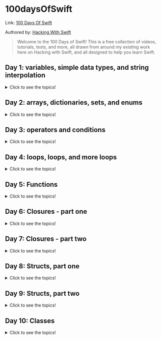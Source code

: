 
# 100daysOfSwift
Link: 
[100 Days Of Swift](https://www.hackingwithswift.com/100)

Authored by:
[Hacking With Swift](https://www.hackingwithswift.com)

> Welcome to the 100 Days of Swift! This is a free collection of videos, tutorials, tests, and more, all drawn from around my existing work here on Hacking with Swift, and all designed to help you learn Swift.

## Day 1: variables, simple data types, and string interpolation
<details>
  <summary>Click to see the topics!</summary>
  
 - Variables
 - String and Integers
 - Multi-line Strings
 - Doubles and Booleans
 - String Interpolation
 - Constants
 - Type annotations
</details>
 
## Day 2: arrays, dictionaries, sets, and enums
<details>
  <summary>Click to see the topics!</summary>

   - Arrays
   - Sets
   - Tuples
   - Arrays vs Sets vs Tuples
   - Dictionaries
   - Dictionary default values
   - Creating empty collections
   - Enumarations
   - Enum associated values
   - Enum raw values
</details>

## Day 3: operators and conditions
 <details>
  <summary>Click to see the topics!</summary>
  
   - Arithmetic Operators
   - Operator overloading
   - Compound assignment operators
   - Comparison operators
   - Conditions
   - Combining conditions
   - The ternary operator
   - Switch statements
   - Range operators
</details>

## Day 4: loops, loops, and more loops
  <details>
  <summary>Click to see the topics!</summary>
  
   - For loop
   - While loop
   - Repeat loop
   - Exiting loops
   - Exiting multiple loops
   - Skipping items
   - Infinite loops
</details>

## Day 5: Functions
  <details>
  <summary>Click to see the topics!</summary>
  
   - Writing functions
   - Accepting parameters
   - Returning values
   - Parameter labels
   - Omitting parameter labels
   - Default parameters
   - Variadic functions
   - Writing throwing functions
   - Running throwing functions
   - inout parameters
</details>

## Day 6: Closures - part one
  <details>
  <summary>Click to see the topics!</summary>
  
   - Creating basic closures
   - Accepting parameters in a closure
   - Returning values from a closure
   - Closures as parameters
   - Trailing closure syntax
</details>

## Day 7: Closures - part two
  <details>
  <summary>Click to see the topics!</summary>
  
   - Using closures as parameters when they accept parameters
   - Using closures as parameters when they return values
   - Shorthand parameter names
   - Closures with multiple parameters
   - Returning closures from functions
   - Capturing values
</details>

## Day 8: Structs, part one
  <details>
  <summary>Click to see the topics!</summary>
  
   - Creating your own structs
   - Computed properties
   - Property observers
   - Methods
   - Mutating methods
   - Properties and methods of strings
   - Properties and methods of arrays
</details>

## Day 9: Structs, part two
  <details>
  <summary>Click to see the topics!</summary>
  
   - Initializers
   - Referring to the current instance
   - Lazy properties
   - Static properties and methods
   - Access control
</details>

## Day 10: Classes
  <details>
  <summary>Click to see the topics!</summary>
  
   - Creating your own classes
   - Class inheritance
   - Overriding methods
   - Final classes
   - Copying objects
   - Deinitializers
   - Mutability
</details>
